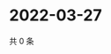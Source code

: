 # 2022-03-27

共 0 条

<!-- BEGIN WEIBO -->
<!-- 最后更新时间 Sun Mar 27 2022 08:26:34 GMT+0800 (China Standard Time) -->

<!-- END WEIBO -->
